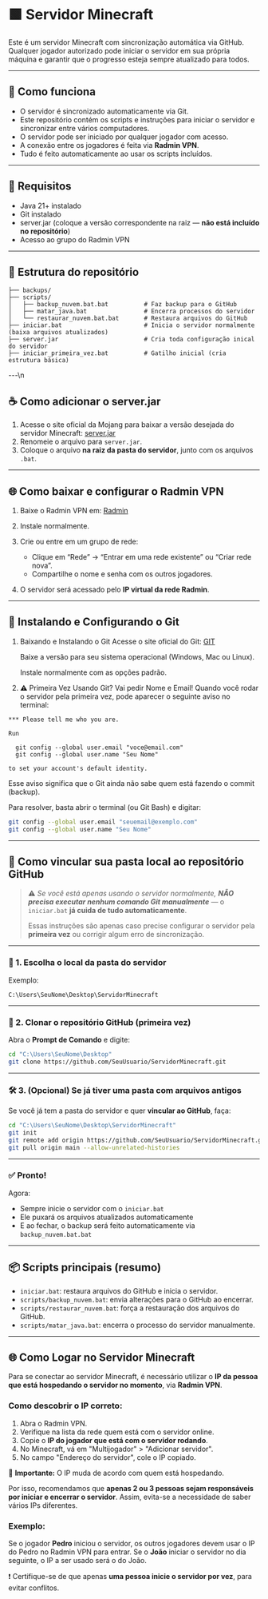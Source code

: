 # 🟩 Servidor Minecraft

Este é um servidor Minecraft com sincronização automática via GitHub.
Qualquer jogador autorizado pode iniciar o servidor em sua própria máquina e garantir que o progresso esteja sempre atualizado para todos.

---

## 🚀 Como funciona

- O servidor é sincronizado automaticamente via Git.
- Este repositório contém os scripts e instruções para iniciar o servidor e sincronizar entre vários computadores.
- O servidor pode ser iniciado por qualquer jogador com acesso.
- A conexão entre os jogadores é feita via **Radmin VPN**.
- Tudo é feito automaticamente ao usar os scripts incluídos.

---

## 🧱 Requisitos

- Java 21+ instalado
- Git instalado
- server.jar (coloque a versão correspondente na raiz — **não está incluído no repositório**)
- Acesso ao grupo do Radmin VPN

---

## 📁 Estrutura do repositório

```
├── backups/
├── scripts/
│   ├── backup_nuvem.bat.bat          # Faz backup para o GitHub
│   ├── matar_java.bat                # Encerra processos do servidor
│   └── restaurar_nuvem.bat.bat       # Restaura arquivos do GitHub
├── iniciar.bat                       # Inicia o servidor normalmente (baixa arquivos atualizados)
├── server.jar                        # Cria toda configuração inical do servidor
├── iniciar_primeira_vez.bat          # Gatilho inicial (cria estrutura básica)
```

---\n
## ☕ Como adicionar o server.jar

1. Acesse o site oficial da Mojang para baixar a versão desejada do servidor Minecraft:
    [server.jar](https://www.minecraft.net/en-us/download/server)
2. Renomeie o arquivo para `server.jar`.
3. Coloque o arquivo **na raiz da pasta do servidor**, junto com os arquivos `.bat`.

---

## 🌐 Como baixar e configurar o Radmin VPN

1. Baixe o Radmin VPN em:
   [Radmin](https://www.radmin-vpn.com/)

2. Instale normalmente.

3. Crie ou entre em um grupo de rede:
   - Clique em “Rede” → “Entrar em uma rede existente” ou “Criar rede nova”.
   - Compartilhe o nome e senha com os outros jogadores.

4. O servidor será acessado pelo **IP virtual da rede Radmin**.

---

## 🔸 Instalando e Configurando o Git

1. Baixando e Instalando o Git
   Acesse o site oficial do Git:
   [GIT](http://git-scm.com/downloads)

   Baixe a versão para seu sistema operacional (Windows, Mac ou Linux).

   Instale normalmente com as opções padrão.

3. ⚠️ Primeira Vez Usando Git? Vai pedir Nome e Email!
   Quando você rodar o servidor pela primeira vez, pode aparecer o seguinte aviso no terminal:

```
*** Please tell me who you are.

Run

  git config --global user.email "voce@email.com"
  git config --global user.name "Seu Nome"

to set your account's default identity.
```
Esse aviso significa que o Git ainda não sabe quem está fazendo o commit (backup).

Para resolver, basta abrir o terminal (ou Git Bash) e digitar:

```bash
git config --global user.email "seuemail@exemplo.com"
git config --global user.name "Seu Nome"
```

---

## 🔗 Como vincular sua pasta local ao repositório GitHub

> ⚠️ *Se você está apenas usando o servidor normalmente, **NÃO precisa executar nenhum comando Git manualmente*** — o `iniciar.bat` **já cuida de tudo automaticamente**.
> 
> Essas instruções são apenas caso precise configurar o servidor pela **primeira vez** ou corrigir algum erro de sincronização.

---

### 📁 1. Escolha o local da pasta do servidor

Exemplo:

```plaintext
C:\Users\SeuNome\Desktop\ServidorMinecraft
```

---

### 🧠 2. Clonar o repositório GitHub (primeira vez)

Abra o **Prompt de Comando** e digite:

```bash
cd "C:\Users\SeuNome\Desktop"
git clone https://github.com/SeuUsuario/ServidorMinecraft.git
```

---

### 🛠️ 3. (Opcional) Se já tiver uma pasta com arquivos antigos

Se você já tem a pasta do servidor e quer **vincular ao GitHub**, faça:

```bash
cd "C:\Users\SeuNome\Desktop\ServidorMinecraft"
git init
git remote add origin https://github.com/SeuUsuario/ServidorMinecraft.git
git pull origin main --allow-unrelated-histories
```

---

### ✅ Pronto!

Agora:

- Sempre inicie o servidor com o `iniciar.bat`
- Ele puxará os arquivos atualizados automaticamente
- E ao fechar, o backup será feito automaticamente via `backup_nuvem.bat.bat`

---

## 📦 Scripts principais (resumo)

- `iniciar.bat`: restaura arquivos do GitHub e inicia o servidor.
- `scripts/backup_nuvem.bat`: envia alterações para o GitHub ao encerrar.
- `scripts/restaurar_nuvem.bat`: força a restauração dos arquivos do GitHub.
- `scripts/matar_java.bat`: encerra o processo do servidor manualmente.

---

## 🌐 Como Logar no Servidor Minecraft

Para se conectar ao servidor Minecraft, é necessário utilizar o **IP da pessoa que está hospedando o servidor no momento**, via **Radmin VPN**.

### Como descobrir o IP correto:

1. Abra o Radmin VPN.
2. Verifique na lista da rede quem está com o servidor online.
3. Copie o **IP do jogador que está com o servidor rodando**.
4. No Minecraft, vá em "Multijogador" > "Adicionar servidor".
5. No campo "Endereço do servidor", cole o IP copiado.

🔁 **Importante:** O IP muda de acordo com quem está hospedando.

Por isso, recomendamos que **apenas 2 ou 3 pessoas sejam responsáveis por iniciar e encerrar o servidor**. Assim, evita-se a necessidade de saber vários IPs diferentes.

### Exemplo:

Se o jogador **Pedro** iniciou o servidor, os outros jogadores devem usar o IP do Pedro no Radmin VPN para entrar. Se o **João** iniciar o servidor no dia seguinte, o IP a ser usado será o do João.

❗ Certifique-se de que apenas **uma pessoa inicie o servidor por vez**, para evitar conflitos.

